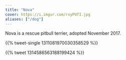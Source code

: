```yaml
---
title: "Nova"
cover: https://i.imgur.com/rxyPUfI.jpg
aliases: ["/dog"]
---
```


Nova is a rescue pitbull terrier, adopted November 2017.

{{% tweet-single 1311081970030358529 %}}

{{% tweet 1314586563188199424 %}}

